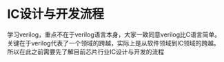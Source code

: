 # IC设计与开发流程

学习verilog，重点不在于verilog语言本身，大家一致同意verilog比C语言简单。关键在于verilog代表了一个领域的跨越，实际上是从软件领域到IC领域的跨越。
所以在此之前需要先了解目前芯片行业IC设计与开发的流程

